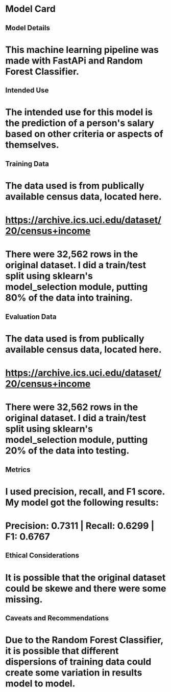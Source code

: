 # Model Card

## Model Details
# This machine learning pipeline was made with FastAPi and Random Forest Classifier. 

## Intended Use
# The intended use for this model is the prediction of a person's salary based on other criteria or aspects of themselves.  

## Training Data
# The data used is from publically available census data, located here. 
# https://archive.ics.uci.edu/dataset/20/census+income
# There were 32,562 rows in the original dataset. I did a train/test split using sklearn's model_selection module, putting 80% of the data into training. 

## Evaluation Data
# The data used is from publically available census data, located here. 
# https://archive.ics.uci.edu/dataset/20/census+income
# There were 32,562 rows in the original dataset. I did a train/test split using sklearn's model_selection module, putting 20% of the data into testing. 

## Metrics
# I used precision, recall, and F1 score. My model got the following results: 
# Precision: 0.7311 | Recall: 0.6299 | F1: 0.6767

## Ethical Considerations
# It is possible that the original dataset could be skewe and there were some missing. 

## Caveats and Recommendations
# Due to the Random Forest Classifier, it is possible that different dispersions of training data could create some variation in results model to model. 
